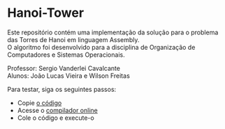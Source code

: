 # Hanoi-Tower
Este repositório contém uma implementação da solução para o problema das Torres de Hanoi em linguagem Assembly.  
O algoritmo foi desenvolvido para a disciplina de Organização de Computadores e Sistemas Operacionais.  

Professor: Sergio Vanderlei Cavalcante  
Alunos: João Lucas Vieira e Wilson Freitas

Para testar, siga os seguintes passos:
- Copie [o código](hanoi.asm)  
- Acesse o [compilador online](https://www.tutorialspoint.com/compile_asm_online.php)
- Cole o código e execute-o
